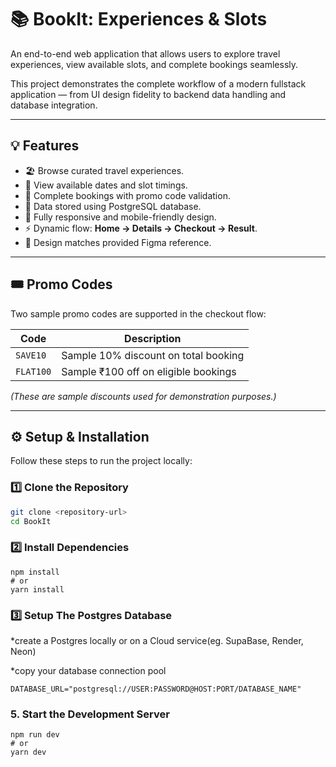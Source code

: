 # 📚 BookIt: Experiences & Slots

An end-to-end web application that allows users to explore travel experiences, view available slots, and complete bookings seamlessly.

This project demonstrates the complete workflow of a modern fullstack application — from UI design fidelity to backend data handling and database integration.

---

## 💡 Features

- 🏖️ Browse curated travel experiences.  
- 📅 View available dates and slot timings.  
- 🛒 Complete bookings with promo code validation.  
- 💾 Data stored using PostgreSQL database.  
- 📱 Fully responsive and mobile-friendly design.  
- ⚡ Dynamic flow: **Home → Details → Checkout → Result**.  
- 🎨 Design matches provided Figma reference.

---

## 🎟️ Promo Codes

Two sample promo codes are supported in the checkout flow:

| Code | Description |
|------|--------------|
| `SAVE10` | Sample 10% discount on total booking |
| `FLAT100` | Sample ₹100 off on eligible bookings |

*(These are sample discounts used for demonstration purposes.)*

---

## ⚙️ Setup & Installation

Follow these steps to run the project locally:

### 1️⃣ Clone the Repository
```bash
git clone <repository-url>
cd BookIt
```

### 2️⃣ Install Dependencies 

```undefined
npm install
# or
yarn install
```

### 3️⃣ Setup The Postgres Database

*create a Postgres locally or on a Cloud service(eg. SupaBase, Render, Neon)

*copy your database connection pool

```undefined
DATABASE_URL="postgresql://USER:PASSWORD@HOST:PORT/DATABASE_NAME"
```


### 5.	Start the Development Server

```undefined
npm run dev
# or
yarn dev
```